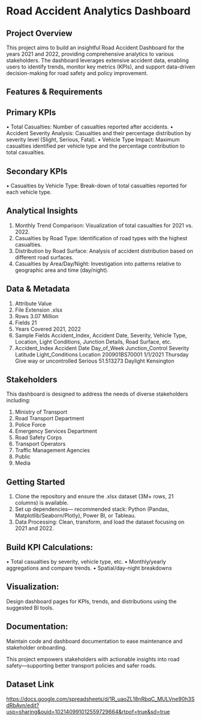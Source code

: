 # Road Accident Analytics Dashboard 

## Project Overview

This project aims to build an insightful Road Accident Dashboard for the years 2021 and 2022, providing comprehensive analytics to various stakeholders. The dashboard leverages extensive accident data, enabling users to identify trends, monitor key metrics (KPIs), and support data-driven decision-making for road safety and policy improvement.

## Features & Requirements

## Primary KPIs
•	Total Casualties: Number of casualties reported after accidents.
•	Accident Severity Analysis: Casualties and their percentage distribution by severity level (Slight, Serious, Fatal).
•	Vehicle Type Impact: Maximum casualties identified per vehicle type and the percentage contribution to total casualties.

## Secondary KPIs
•	Casualties by Vehicle Type: Break-down of total casualties reported for each vehicle type.

## Analytical Insights
1.	Monthly Trend Comparison: Visualization of total casualties for 2021 vs. 2022.
2.	Casualties by Road Type: Identification of road types with the highest casualties.
3.	Distribution by Road Surface: Analysis of accident distribution based on different road surfaces.
4.	Casualties by Area/Day/Night: Investigation into patterns relative to geographic area and time (day/night).


## Data & Metadata
1. Attribute	Value
2. File Extension	.xlsx
3. Rows	3.07 Million
4. Fields	21
5. Years Covered	2021, 2022
6. Sample Fields	Accident_Index, Accident Date, Severity, Vehicle Type, Location, Light Conditions, Junction Details, Road Surface, etc.
7. Accident_Index	Accident Date	Day_of_Week	Junction_Control	Severity	Latitude	Light_Conditions	Location
200901BS70001	1/1/2021	Thursday	Give way or uncontrolled	Serious	51.513273	Daylight	Kensington

## Stakeholders
This dashboard is designed to address the needs of diverse stakeholders including:
1.	Ministry of Transport
2.	Road Transport Department
3.	Police Force
4.	Emergency Services Department
5.	Road Safety Corps
6.	Transport Operators
7.	Traffic Management Agencies
8.	Public
9.	Media


## Getting Started
1.	Clone the repository and ensure the .xlsx dataset (3M+ rows, 21 columns) is available.
2.	Set up dependencies— recommended stack: Python (Pandas, Matplotlib/Seaborn/Plotly), Power BI, or Tableau.
3.	Data Processing: Clean, transform, and load the dataset focusing on 2021 and 2022.
   
## Build KPI Calculations:
•	Total casualties by severity, vehicle type, etc.
•	Monthly/yearly aggregations and compare trends.
•	Spatial/day-night breakdowns

## 	Visualization: 
Design dashboard pages for KPIs, trends, and distributions using the suggested BI tools.
## Documentation: 
Maintain code and dashboard documentation to ease maintenance and stakeholder onboarding.

This project empowers stakeholders with actionable insights into road safety—supporting better transport policies and safer roads.

## Dataset Link
https://docs.google.com/spreadsheets/d/1R_uaoZL18nRbqC_MULVne90h3SdRbAyn/edit?usp=sharing&ouid=102140991012559729664&rtpof=true&sd=true

 

